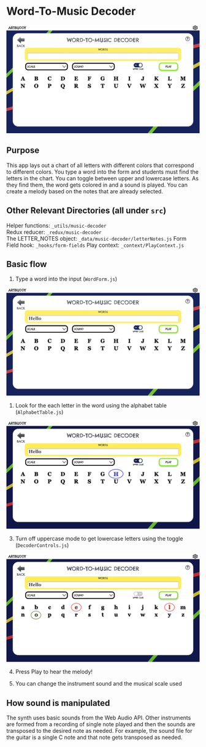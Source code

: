 # Word-To-Music Decoder

![music decoder in initial state](../_media/_docs/music-decoder/music-decoder-1.png)

## Purpose
This app lays out a chart of all letters with different colors that correspond to different colors. You type a word into the form and students must find the letters in the chart. You can toggle between upper and lowercase letters. As they find them, the word gets colored in and a sound is played. You can create a melody based on the notes that are already selected.

## Other Relevant Directories (all under `src`)

Helper functions: `_utils/music-decoder`  
Redux reducer: `_redux/music-decoder`  
The LETTER_NOTES object: `_data/music-decoder/letterNotes.js`
Form Field hook: `_hooks/form-fields`
Play context: `_context/PlayContext.js`

## Basic flow

1. Type a word into the input (`WordForm.js`)

![music decoder with the word "Hello" typed in](../_media/_docs/music-decoder/music-decoder-2.png)

1. Look for the each letter in the word using the alphabet table (`AlphabetTable.js`)

![music decoder with an uppercase letter filled in the alphabet table](../_media/_docs/music-decoder/music-decoder-3.png)

3. Turn off uppercase mode to get lowercase letters using the toggle (`DecoderControls.js`)

![music decoder with lowercase letters filled in](../_media/_docs/music-decoder/music-decoder-4.png)

4. Press Play to hear the melody!

5. You can change the instrument sound and the musical scale used

## How sound is manipulated

The synth uses basic sounds from the Web Audio API. Other instruments are formed from a recording of single note played and then the sounds are transposed to the desired note as needed. For example, the sound file for the guitar is a single C note and that note gets transposed as needed.